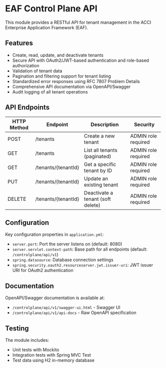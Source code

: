 # EAF Control Plane API

This module provides a RESTful API for tenant management in the ACCI Enterprise Application Framework (EAF).

## Features

- Create, read, update, and deactivate tenants
- Secure API with OAuth2/JWT-based authentication and role-based authorization
- Validation of tenant data
- Pagination and filtering support for tenant listing
- Standardized error responses using RFC 7807 Problem Details
- Comprehensive API documentation via OpenAPI/Swagger
- Audit logging of all tenant operations

## API Endpoints

| HTTP Method | Endpoint            | Description                   | Security             |
|-------------|---------------------|-------------------------------|----------------------|
| POST        | /tenants            | Create a new tenant           | ADMIN role required  |
| GET         | /tenants            | List all tenants (paginated)  | ADMIN role required  |
| GET         | /tenants/{tenantId} | Get a specific tenant by ID   | ADMIN role required  |
| PUT         | /tenants/{tenantId} | Update an existing tenant     | ADMIN role required  |
| DELETE      | /tenants/{tenantId} | Deactivate a tenant (soft delete) | ADMIN role required |

## Configuration

Key configuration properties in `application.yml`:

- `server.port`: Port the server listens on (default: 8080)
- `server.servlet.context-path`: Base path for all endpoints (default: `/controlplane/api/v1`)
- `spring.datasource`: Database connection settings
- `spring.security.oauth2.resourceserver.jwt.issuer-uri`: JWT issuer URI for OAuth2 authentication

## Documentation

OpenAPI/Swagger documentation is available at:

- `/controlplane/api/v1/swagger-ui.html` - Swagger UI
- `/controlplane/api/v1/api-docs` - Raw OpenAPI specification

## Testing

The module includes:

- Unit tests with Mockito
- Integration tests with Spring MVC Test
- Test data using H2 in-memory database
